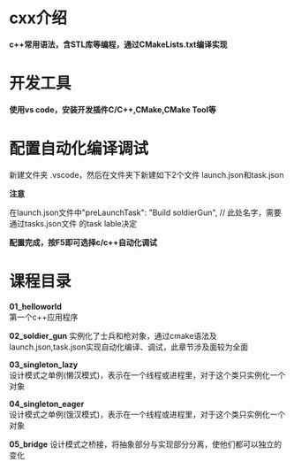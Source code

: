 # cxx介绍
**c++常用语法，含STL库等编程，通过CMakeLists.txt编译实现**

# 开发工具
**使用vs code，安装开发插件C/C++,CMake,CMake Tool等**

# 配置自动化编译调试
新建文件夹 .vscode，然后在文件夹下新建如下2个文件
launch.json和task.json  

**注意**  

 在launch.json文件中"preLaunchTask": "Build soldierGun", // 此处名字，需要通过tasks.json文件 的task lable决定  
 
 **配置完成，按F5即可选择c/c++自动化调试**

 # 课程目录
 **01_helloworld**  
 第一个c++应用程序

 **02_soldier_gun**
 实例化了士兵和枪对象，通过cmake语法及launch.json,task.json实现自动化编译、调试，此章节涉及面较为全面

 **03_singleton_lazy**  
 设计模式之单例(懒汉模式)，表示在一个线程或进程里，对于这个类只实例化一个对象  

  **04_singleton_eager**  
 设计模式之单例(饿汉模式)，表示在一个线程或进程里，对于这个类只实例化一个对象  

 **05_bridge**
 设计模式之桥接，将抽象部分与实现部分分离，使他们都可以独立的变化




